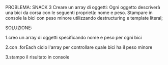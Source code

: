 PROBLEMA: SNACK 3
Creare un array di oggetti:
Ogni oggetto descriverà una bici da corsa con le seguenti proprietà: nome e peso.
Stampare in console la bici con peso minore utilizzando destructuring e template literal;

SOLUZIONE:

1.creo un array di oggetti specificando nome e peso per ogni bici

2.con .forEach ciclo l'array per controllare quale bici ha il peso minore 

3.stampo il risultato in console 